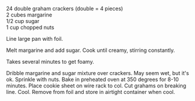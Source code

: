 ---
---

24 double graham crackers (double = 4 pieces)  
2 cubes margarine  
1/2 cup sugar  
1 cup chopped nuts 

Line large pan with foil. 

Melt margarine and add sugar. Cook until creamy, stirring constantly.

Takes several minutes to get foamy. 

Dribble margarine and sugar mixture over crackers. May seem wet, but it's ok. 
Sprinkle with nuts. Bake in preheated oven at 350 degrees for 8-10 minutes. 
Place cookie sheet on wire rack to col. Cut grahams on breaking line. Cool. 
Remove from foil and store in airtight container when cool.
